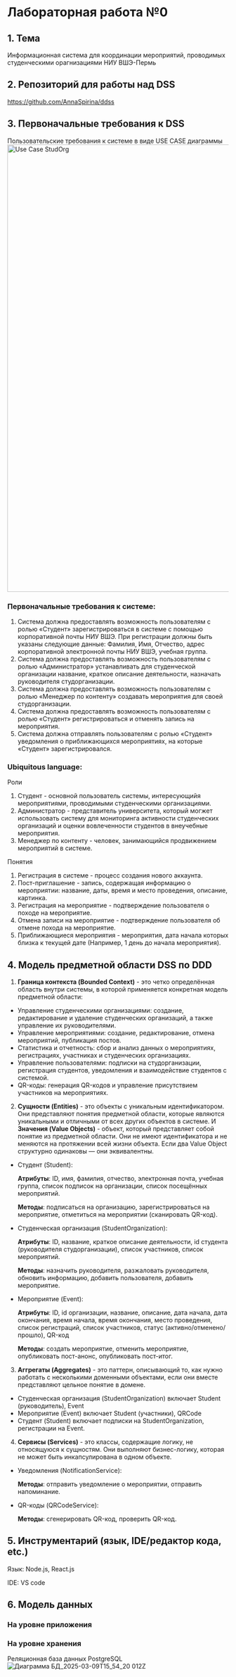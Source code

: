 # Лабораторная работа №0
## 1. Тема
Информационная система для координации мероприятий, проводимых студенческими орагнизациями НИУ ВШЭ-Пермь
## 2. Репозиторий для работы над DSS
https://github.com/AnnaSpirina/ddss
## 3. Первоначальные требования к DSS
Пользовательские требования к системе в виде USE CASE диаграммы
<img width="1017" alt="Use Case StudOrg" src="https://github.com/user-attachments/assets/bdb2af7f-e2a5-4050-9d45-d171e433493e" />
### Первоначальные требования к системе:

1. Система должна предоставлять возможность пользователям с ролью «Студент» зарегистрироваться в системе с помощью корпоративной почты НИУ ВШЭ. При регистрации должны быть указаны следующие данные: Фамилия, Имя, Отчество, адрес корпоративной электронной почты НИУ ВШЭ, учебная группа.
2. Система должна предоставлять возможность пользователям с ролью «Администратор» устанавливать для студенческой организации название, краткое описание деятельности, назначать руководителя студорганизации.
3. Система должна предоставлять возможность пользователям с ролью «Менеджер по контенту» создавать мероприятия для своей студорганизации.
4. Система должна предоставлять возможность пользователям с ролью «Студент» регистрироваться и отменять запись на мероприятия.
5. Система должна отправлять пользователям с ролью «Студент» уведомления о приближающихся мероприятиях, на которые «Студент» зарегистрировался.

### Ubiquitous language:
Роли
1. Студент - основной пользователь системы, интересующийя мероприятиями, проводимыми студенческими организациями.
2. Администратор - представитель университета, который могжет использовать систему для мониторинга активности студенческих организаций и оценки вовлеченности студентов в внеучебные мероприятия.
3. Менеджер по контенту - человек, занимающийся продвижением мероприятий в системе.

Понятия
1. Регистрация в системе - процесс создания нового аккаунта.
2. Пост-приглашение - запись, содержащая информацию о мероприятии: название, даты, время и место проведения, описание, картинка.
3. Регистрация на мероприятие - подтверждение пользователя о походе на мероприятие.
4. Отмена записи на мероприятие - подтверждение пользователя об отмене похода на мероприятие.
5. Приближающиеся мероприятия - мероприятия, дата начала которых близка к текущей дате (Например, 1 день до начала мероприятия).

## 4. Модель предметной области DSS по DDD
1) **Граница контекста (Bounded Context)** - это четко определённая область внутри системы, в которой применяется конкретная модель предметной области:
- Управление студенческими организациями: создание, редактирование и удаление студенческих организаций, а также управление их руководителями.
- Управление мероприятиями: создание, редактирование, отмена мероприятий, публикация постов.
- Статистика и отчетность: сбор и анализ данных о мероприятиях, регистрациях, участниках и студенческих организациях.
- Управление пользователями: подписки на студорганизации, регистрация студентов, уведомления и взаимодействие студентов с системой.
- QR-коды: генерация QR-кодов и управление присутствием участников на мероприятиях.
2) **Сущности (Entities)** - это объекты с уникальным идентификатором.  Они представляют понятия предметной области, которые являются уникальными и отличными от всех других объектов в системе. И **Значения (Value Objects)** - объект, который представляет собой понятие из предметной области. Они не имеют идентификатора и не меняются на протяжении всей жизни объекта. Если два Value Object структурно одинаковы — они эквивалентны.
- Студент (Student):

  **Атрибуты**: ID, имя, фамилия, отчество, электронная почта, учебная группа, список подписок на организации, список посещённых мероприятий.
  
  **Методы**: подписаться на организацию, зарегистрироваться на мероприятие, отметиться на мероприятии (сканировать QR-код).
  
- Студенческая организация (StudentOrganization):

  **Атрибуты**: ID, название, краткое описание деятельности, id студента (руководителя студорганизации), список участников, список мероприятий.
  
  **Методы**: назначить руководителя, разжаловать руководителя, обновить информацию, добавить пользователя, добавить мероприятие.

- Мероприятие (Event):

  **Атрибуты**: ID, id организации, название, описание, дата начала, дата окончания, время начала, время окончания, место проведения, список регистраций, список участников, статус (активно/отменено/прошло), QR-код
  
  **Методы**: создать мероприятие, отменить мероприятие, опубликовать пост-анонс, опубликовать пост-итог.

3) **Аггрегаты (Aggregates)** - это паттерн, описывающий то, как нужно работать с несколькими доменными объектами, если они вместе представляют цельное понятие в домене.
- Студенческая организация (StudentOrganization) включает Student (руководитель), Event
- Мероприятие (Event) включает Student (участники), QRCode
- Студент (Student) включает подписки на StudentOrganization, регистрации на Event.

4) **Сервисы (Services)** - это классы, содержащие логику, не относящуюся к сущностям. Они выполняют бизнес-логику, которая не может быть инкапсулирована в одном объекте.
- Уведомления (NotificationService):

   **Методы**: отправить уведомление о мероприятии, отправить напоминание.

- QR-коды (QRCodeService):

   **Методы**: сгенерировать QR-код, проверить QR-код.

## 5. Инструментарий (язык, IDE/редактор кода, etc.)
Язык: Node.js, React.js

IDE: VS code

## 6. Модель данных
### На уровне приложения

  
### На уровне хранения
Реляционная база данных PostgreSQL
![Диаграмма БД_2025-03-09T15_54_20 012Z](https://github.com/user-attachments/assets/940d7f3f-e737-467d-a19d-035bfb669d37)

